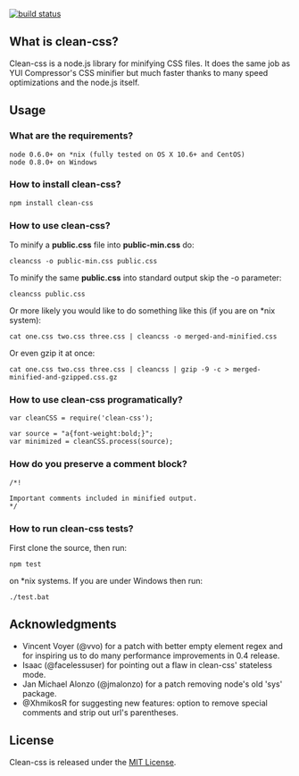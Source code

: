 [![build status](https://secure.travis-ci.org/GoalSmashers/clean-css.png)](http://travis-ci.org/GoalSmashers/clean-css)
## What is clean-css? ##

Clean-css is a node.js library for minifying CSS files. It does the same job as YUI Compressor's CSS minifier but much faster thanks to many speed optimizations and the node.js itself.

## Usage ##

### What are the requirements? ###

    node 0.6.0+ on *nix (fully tested on OS X 10.6+ and CentOS)
    node 0.8.0+ on Windows

### How to install clean-css? ###

    npm install clean-css

### How to use clean-css? ###

To minify a **public.css** file into **public-min.css** do:

    cleancss -o public-min.css public.css

To minify the same **public.css** into standard output skip the -o parameter:

    cleancss public.css

Or more likely you would like to do something like this (if you are on *nix system):

    cat one.css two.css three.css | cleancss -o merged-and-minified.css

Or even gzip it at once:

    cat one.css two.css three.css | cleancss | gzip -9 -c > merged-minified-and-gzipped.css.gz

### How to use clean-css programatically? ###

    var cleanCSS = require('clean-css');

    var source = "a{font-weight:bold;}";
    var minimized = cleanCSS.process(source);

### How do you preserve a comment block? ###

    /*!

    Important comments included in minified output.
    */

### How to run clean-css tests? ###

First clone the source, then run:

    npm test

on *nix systems. If you are under Windows then run:

    ./test.bat

## Acknowledgments ##

* Vincent Voyer (@vvo) for a patch with better empty element regex and for inspiring us to do many performance improvements in 0.4 release.
* Isaac (@facelessuser) for pointing out a flaw in clean-css' stateless mode.
* Jan Michael Alonzo (@jmalonzo) for a patch removing node's old 'sys' package.
* @XhmikosR for suggesting new features: option to remove special comments and strip out url's parentheses.

## License ##

Clean-css is released under the [MIT License](http://opensource.org/licenses/MIT).
